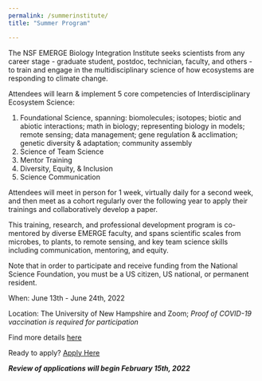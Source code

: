 ```yaml
---
permalink: /summerinstitute/
title: "Summer Program"

---
```


The NSF EMERGE Biology Integration Institute seeks scientists from any career stage - graduate student, postdoc, technician, faculty, and others - to train and engage in the multidisciplinary science of how ecosystems are responding to climate change.

Attendees will learn & implement 5 core competencies of Interdisciplinary Ecosystem Science:

1. Foundational Science, spanning: biomolecules; isotopes; biotic and abiotic interactions; math in biology; representing biology in models; remote sensing; data management; gene regulation & acclimation; genetic diversity & adaptation; community assembly
2. Science of Team Science
3. Mentor Training
4. Diversity, Equity, &  Inclusion
5. Science Communication

Attendees will meet in person for 1 week, virtually daily for a second week, and then meet as a cohort regularly over the following year to apply their trainings and collaboratively develop a paper.

This training, research, and professional development program is co-mentored by diverse EMERGE faculty, and spans scientific scales from microbes, to plants, to remote sensing, and key team science skills including communication, mentoring, and equity.

Note that in order to participate and receive funding from the National Science Foundation, you must be a US citizen, US national, or permanent resident.

When: June 13th - June 24th, 2022

Location: The University of New Hampshire and Zoom;
*Proof of COVID-19 vaccination is required for participation*

Find more details <a href="https://drive.google.com/file/d/1bGkqukhR1203q-YuW9eOIAcTE0JZNCWJ/view?usp=sharing" target="_blank" rel="noopener noreferrer">here</a>

Ready to apply? <a href="https://docs.google.com/forms/d/e/1FAIpQLSdEKblUH9I5BWCp4I2pq6M_v6qDhJ7aOWL0CqLBjnQQOS5KIg/viewform" target="_blank" rel="noopener noreferrer">Apply Here</a>

***Review of applications will begin February 15th, 2022***
